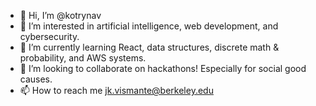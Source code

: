 - 👋 Hi, I’m @kotrynav
- 👀 I’m interested in artificial intelligence, web development, and cybersecurity.
- 🌱 I’m currently learning React, data structures, discrete math & probability, and AWS systems.
- 💞️ I’m looking to collaborate on hackathons! Especially for social good causes.
- 📫 How to reach me jk.vismante@berkeley.edu

<!---
kotrynav/kotrynav is a ✨ special ✨ repository because its `README.md` (this file) appears on your GitHub profile.
You can click the Preview link to take a look at your changes.
--->
